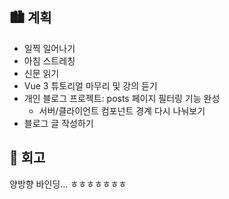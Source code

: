 ## 🏙️ 계획

- 일찍 일어나기
- 아침 스트레칭
- 신문 읽기
- Vue 3 튜토리얼 마무리 및 강의 듣기
- 개인 블로그 프로젝트: posts 페이지 필터링 기능 완성
  - 서버/클라이언트 컴포넌트 경계 다시 나눠보기
- 블로그 글 작성하기

## 🌆 회고

양방향 바인딩... ㅎㅎㅎㅎㅎㅎㅎ